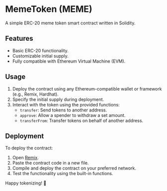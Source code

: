 # MemeToken (MEME)
A simple ERC-20 meme token smart contract written in Solidity.

## Features
- Basic ERC-20 functionality.
- Customizable initial supply.
- Fully compatible with Ethereum Virtual Machine (EVM).

## Usage
1. Deploy the contract using any Ethereum-compatible wallet or framework (e.g., Remix, Hardhat).
2. Specify the initial supply during deployment.
3. Interact with the token using the provided functions:
   - `transfer`: Send tokens to another address.
   - `approve`: Allow a spender to withdraw a set amount.
   - `transferFrom`: Transfer tokens on behalf of another address.

## Deployment
To deploy the contract:
1. Open [Remix](https://remix.ethereum.org/).
2. Paste the contract code in a new file.
3. Compile and deploy the contract on your preferred network.
4. Test the functionality using the built-in functions.

Happy tokenizing! 🚀
